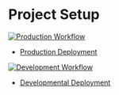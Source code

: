 # Project Setup

[![Production Workflow](https://github.com/kaw393939/docker_flask/actions/workflows/prod.yml/badge.svg)](https://github.com/Kartha97/project/blob/master/.github/workflows/prod.yml)

* [Production Deployment](https://karthat-project4-prod.herokuapp.com/)


[![Development Workflow](https://github.com/kaw393939/docker_flask/actions/workflows/dev.yml/badge.svg)](https://github.com/Kartha97/project/blob/master/.github/workflows/dev.yml)

* [Developmental Deployment](https://karthat-project4-dev.herokuapp.com/)